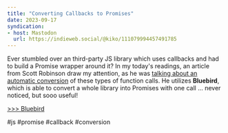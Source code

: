 ```yaml
---
title: "Converting Callbacks to Promises"
date: 2023-09-17
syndication: 
- host: Mastodon
  url: https://indieweb.social/@kiko/111079994457491785
---
```


Ever stumbled over an third-party JS library which uses callbacks and had to build a Promise wrapper around it? In my today's readings, an article from Scott Robinson draw my attention, as he was [talking about an automatic conversion](https://stackabuse.com/converting-callback-apis-to-promises-in-node-js/) of these types of function calls. He utilizes **Bluebird**, which is able to convert a whole library into Promises with one call ... never noticed, but sooo useful!

[>>> Bluebird](http://bluebirdjs.com/docs/getting-started.html)

#js #promise #callback #conversion
